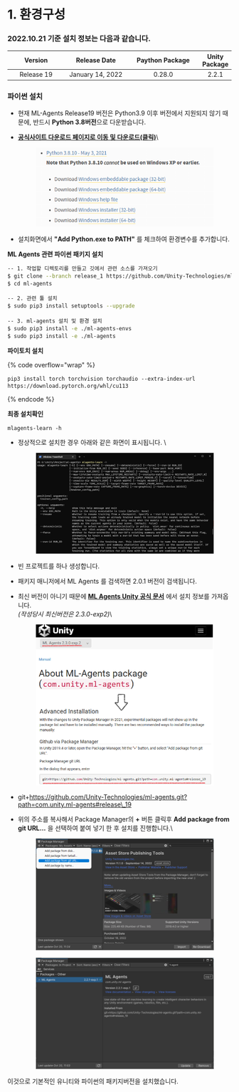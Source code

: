 # 1. 환경구성

### 2022.10.21 기준 설치 정보는 다음과 같습니다.

<table><thead><tr><th width="164" align="center">Version</th><th width="185" align="center">Release Date</th><th width="219" align="center">Paython Package</th><th align="center">Unity Package</th></tr></thead><tbody><tr><td align="center">Release 19</td><td align="center">January 14, 2022</td><td align="center">0.28.0</td><td align="center">2.2.1</td></tr></tbody></table>

### 파이썬 설치

* 현재 ML-Agents Release19 버전은 Python3.9 이후 버전에서 지원되지 않기 때문에, 반드시 **Python 3.8버전**으로 다운받습니다.
*   [**공식사이트 다운로드 페이지로 이동 및 다운로드(클릭)**](https://www.python.org/downloads/windows/)\


    <figure><img src="../../.gitbook/assets/python (1).png" alt=""><figcaption></figcaption></figure>
* 설치화면에서 **"Add Python.exe to PATH"** 를 체크하여 환경변수를 추가합니다.

**ML Agents 관련 파이썬 패키지 설치**

```sh
-- 1. 작업할 디렉토리를 만들고 깃에서 관련 소스를 가져오기
$ git clone --branch release_1 https://github.com/Unity-Technologies/ml-agents.git
$ cd ml-agents

-- 2. 관련 툴 설치
$ sudo pip3 install setuptools --upgrade

-- 3. ml-agents 설치 및 환경 설치
$ sudo pip3 install -e ./ml-agents-envs
$ sudo pip3 install -e ./ml-agents
```

**파이토치 설치**

{% code overflow="wrap" %}
```
pip3 install torch torchvision torchaudio --extra-index-url https://download.pytorch.org/whl/cu113
```
{% endcode %}

**최종 설치확인**

```
mlagents-learn -h
```

*   정상적으로 설치한 경우 아래와 같은 화면이 표시됩니다. \


    <figure><img src="../../.gitbook/assets/complete.png" alt=""><figcaption></figcaption></figure>
* 빈 프로젝트를 하나 생성합니다.
* 패키지 매니저에서 ML Agents 를 검색하면 2.0.1 버전이 검색됩니다.
*   최신 버전이 아니기 때문에 [**ML Agents Unity 공식 문서**](https://docs.unity3d.com/Packages/com.unity.ml-agents@2.3/manual/index.html) 에서 설치 정보를 가져옵니다.\
    _(작성당시 최신버전은 2.3.0-exp2)_\


    <figure><img src="../../.gitbook/assets/unitydoc.png" alt="" width="520"><figcaption></figcaption></figure>
* git+https://github.com/Unity-Technologies/ml-agents.git?path=com.unity.ml-agents#release\_19
*   위의 주소를 복사해서 Package Manager의 **+** 버튼 클릭후 **Add package from git URL...** 을 선택하여 붙여 넣기 한 후 설치를 진행합니다.\


    <figure><img src="../../.gitbook/assets/addgit.png" alt="" width="563"><figcaption></figcaption></figure>



    <figure><img src="../../.gitbook/assets/gitAddedmlagent.png" alt="" width="563"><figcaption></figcaption></figure>

이것으로 기본적인 유니티와 파이썬의 패키지버전을 설치했습니다.
